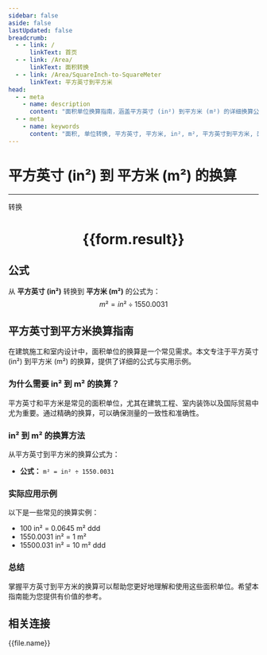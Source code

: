 ```yaml
---
sidebar: false
aside: false
lastUpdated: false
breadcrumb:
  - - link: /
      linkText: 首页
  - - link: /Area/
      linkText: 面积转换
  - - link: /Area/SquareInch-to-SquareMeter
      linkText: 平方英寸到平方米
head:
  - - meta
    - name: description
      content: "面积单位换算指南，涵盖平方英寸 (in²) 到平方米 (m²) 的详细换算公式与说明。"
  - - meta
    - name: keywords
      content: "面积, 单位转换, 平方英寸, 平方米, in², m², 平方英寸到平方米, 面积转换指南"
---
```

# 平方英寸 (in²) 到 平方米 (m²) 的换算
---
<script setup>
import { onMounted, reactive, inject, ref } from 'vue'
import { NButton, NForm, NFormItem, NInput, NInputNumber, NSelect, NCard, useMessage,NGrid ,NGi } from 'naive-ui'
import { defineClientComponent } from 'vitepress'
import { Area } from '../../files';

const convert = inject('convert')

const form = reactive({
  number: null,
  result: '',
})

const convertHandler = () => {
  if (form.number !== null && !isNaN(form.number)) {
    const convertedValue = parseFloat(form.number) / 1550.0031
    form.result = `${form.number}in² = ${convertedValue.toFixed(4)}m²`
  } else {
    form.result = '请输入有效的数值。'
  }
}
</script>

<n-form size="large" :model="form">
  <n-form-item label="平方英寸 (in²)">
    <n-input-number v-model:value="form.number" placeholder="输入平方英寸" style="width: 100%" />
  </n-form-item>
  <n-form-item>
    <n-button type="primary" @click="convertHandler" block>转换</n-button>
  </n-form-item>
</n-form>

<n-card  embedded :bordered="false" hoverable>
  <div  style="text-align:center">
    <h1>{{form.result}}</h1>
  </div>
</n-card>

## 公式

从 **平方英寸 (in²)** 转换到 **平方米 (m²)** 的公式为：
$$ m² = in² \div 1550.0031 $$

## 平方英寸到平方米换算指南

在建筑施工和室内设计中，面积单位的换算是一个常见需求。本文专注于平方英寸 (in²) 到平方米 (m²) 的换算，提供了详细的公式与实用示例。

### 为什么需要 in² 到 m² 的换算？

平方英寸和平方米是常见的面积单位，尤其在建筑工程、室内装饰以及国际贸易中尤为重要。通过精确的换算，可以确保测量的一致性和准确性。

### in² 到 m² 的换算方法

从平方英寸到平方米的换算公式为：

- **公式：** `m² = in² ÷ 1550.0031`

### 实际应用示例

以下是一些常见的换算实例：

- 100 in² = 0.0645 m²
ddd
- 1550.0031 in² = 1 m²
- 15500.031 in² = 10 m²
ddd

### 总结

掌握平方英寸到平方米的换算可以帮助您更好地理解和使用这些面积单位。希望本指南能为您提供有价值的参考。

## 相关连接
<n-grid x-gap="12" :cols="3">
  <n-gi v-for="(file, index) in Area" :key="index">
    <n-button
      text
      tag="a"
      :href="file.path"
      type="primary"
    >
      {{file.name}}
    </n-button>
  </n-gi>
</n-grid>